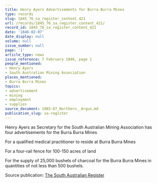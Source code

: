 ```yaml
---
title: Henry Ayers Advertisements for Burra Burra Mines
type: records
slug: 1845_76_sa_register_content_421
url: /records/1845_76_sa_register_content_421/
record_id: 1845_76_sa_register_content_421
date: '1846-02-07'
date_display: null
volume: null
issue_number: null
page: '1'
article_type: news
issue_reference: 7 February 1846, page 1
people_mentioned:
- Henry Ayers
- South Australian Mining Association
places_mentioned:
- Burra Burra Mines
topics:
- advertisement
- mining
- employment
- supplies
source_document: 1985-87_Northern__Argus.md
publication_slug: sa-register
---
```


Henry Ayers as Secretary for the South Australian Mining Association has four advertisements for the Burra Burra Mines

For a qualified medical practitioner to reside at Burra Burra Mines

For a four-rail fence for 100-150 acres of land

For the supply of 25,000 bushels of charcoal for the Burra Burra Mines in quantities of not less than 500 bushels.

Source publication: [The South Australian Register](/publications/sa-register/)
